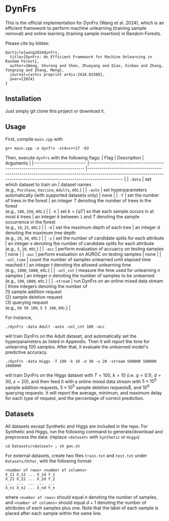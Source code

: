 # DynFrs

This is the official implementation for DynFrs (Wang et al. 2024), which is an efficient framework to perform machine unlearning (training sample removal) and online learning (training sample insertion) in Random Forests.

Please cite by bibtex:
```
@article{wang2024dynfrs,
  title={DynFrs: An Efficient Framework for Machine Unlearning in Random Forest},
  author={Wang, Shurong and Shen, Zhuoyang and Qiao, Xinbao and Zhang, Tongning and Zhang, Meng},
  journal={arXiv preprint arXiv:2410.01588},
  year={2024}
}
```

## Installation

Just simply git clone this project or download it.

## Usage

First, compile `main.cpp` with
```
g++ main.cpp -o dynfrs -std=c++17 -O3
```
Then, execute `dynfrs` with the following flags:
| Flag                     	| Description                                                                	| Arguments                                                                                                                                                                   	|
|--------------------------	|----------------------------------------------------------------------------	|-----------------------------------------------------------------------------------------------------------------------------------------------------------------------------	|
| `-data`                  	| set which dataset to train on                                              	| dataset names <br> (e.g., `Purchase`, `Vaccine`, `Adults`, etc.)                                                                                                            	|
| `-auto`                  	| set hyperparameters automatically (with supported datasets only)           	| none                                                                                                                                                                        	|
| `-T`                     	| set the number of trees in the forest                                      	| an integer $T$ denoting the number of trees in the forest <br> (e.g., `100`, `250`, etc.)                                                                                   	|
| `-k`                     	| set $k = \lceil qT \rceil$ so that each sample occurs in at most $k$ trees 	| an integer $k$ between `1` and $T$ denoting the sample occurrence in the forest <br> (e.g., `10`, `25`, etc.)                                                               	|
| `-d`                     	| set the maximum depth of each tree                                         	| an integer $d$ denoting the maximum tree depth <br> (e.g., `20`, `30`, etc.)                                                                                                	|
| `-s`                     	| set the number of candidate splits for each attribute                      	| an integer $s$ denoting the number of candidate splits for each attribute <br> (e.g., `5`, `20`, etc.)                                                                      	|
| `-acc`                   	| perform evaluation of accuarcy on testing samples                          	| none                                                                                                                                                                        	|
| `-auc`                   	| perform evaluation on AUROC on testing samples                             	| none                                                                                                                                                                        	|
| <nobr>`-unl_time`</nobr> 	| count the number of samples unlearned until elapsed time reached $t$       	| an integer $t$ denoting the allowed unlearning time <br> (e.g., `1000`, `5000`, etc.)                                                                                       	|
| `-unl_cnt`               	| measure the time used for unlearning $n$ samples                           	| an integer $n$ denoting the number of samples to be unlearned <br> (e.g., `100`, `1000`, etc.)                                                                              	|
| `-stream`                	| run DynFrs on an online mixed data stream                                  	| three integers denoting the number of <br> (1) sample addition request <br> (2) sample deletion request <br> (3) querying request <br> (e.g., `50 50 100`, `5 5 100`, etc.) 	|


For instance,
```
./dynfrs -data Adult -auto -unl_cnt 100 -acc
```
will train DynFrs on the Adult dataset, and automatically set the hyperparameters as listed in Appendix. Then it will report the time for unlearning 100 samples. After that, it evaluate the unlearned model's predictive accuracy.
```
./dynfrs -data Higgs -T 100 -k 10 -d 30 -s 20 -stream 500000 500000 1000000
```
will train DynFrs on the Higgs dataset with $T=100$, $k=10$ (i.e. $q = 0.1$), $d = 30$, $s = 20$), and then feed it with a online mixed data stream with $5\times10^5$ sample addition requests, $5\times10^5$ sample deletion requests$, and $10^6$ querying requests. It will report the average, minimum, and maximum delay for each type of request, and the percentage of correct prediction.

## Datasets

All datasets except Synthetic and Higgs are included in the repo. For Synthetic and Higgs, run the following command to generate/download and preprocess the data: (replace `<dataset>` with `Synthetic` or `Higgs`)
```
cd Datasets/<dataset> ; sh gen.sh
```

For external datasets, create two files `train.txt` and `test.txt` under `Datasets/Other`, with the following format:
```
<number of rows> <number of columns>
X_11 X_12 ... X_1d Y_1
X_21 X_22 ... X_2d Y_2
...  ...  ... ...  ...
X_n1 X_n2 ... X_nd Y_n
```
where `<number of rows>` should equal $n$ denoting the number of samples, and `<number of columns>` should equal $d+1$ denoting the number of attributes of each samples plus one. Note that the label of each sample is placed after each sample within the same line.
